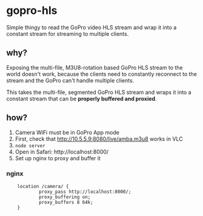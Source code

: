 # gopro-hls

Simple thingy to read the GoPro video HLS stream and wrap it into a constant stream for streaming to multiple clients.

## why?

Exposing the multi-file, M3U8-rotation based GoPro HLS stream to the world doesn't work, because the clients need to constantly reconnect to the stream and the GoPro can't handle multiple clients. 

This takes the multi-file, segmented GoPro HLS stream and wraps it into a constant stream that can be **properly buffered and proxied**.

## how?

1. Camera WiFi must be in GoPro App mode
1. First, check that http://10.5.5.9:8080/live/amba.m3u8 works in VLC
1. ```node server```
1. Open in Safari: http://localhost:8000/
1. Set up nginx to proxy and buffer it

### nginx

        location /camera/ {
                proxy_pass http://localhost:8000/;
                proxy_buffering on;
                proxy_buffers 8 64k;
        }

